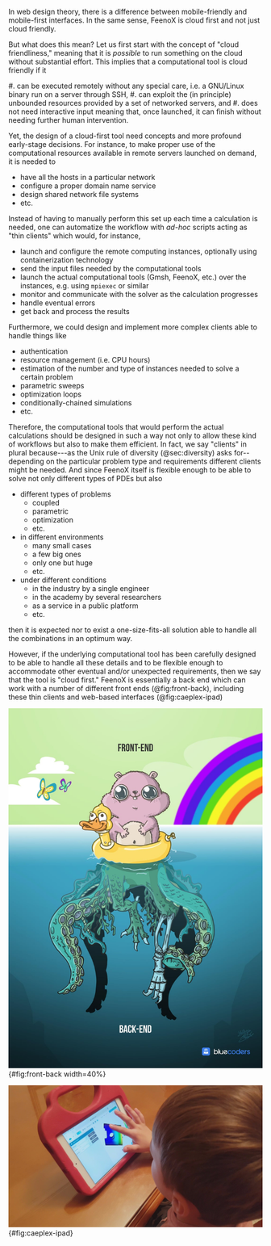 In web design theory, there is a difference between mobile-friendly and mobile-first interfaces.
In the same sense, FeenoX is cloud first and not just cloud friendly.

But what does this mean? Let us first start with the concept of "cloud friendliness," meaning that it is _possible_ to run something on the cloud without substantial effort. This implies that a computational tool is cloud friendly if it

 #. can be executed remotely without any special care, i.e. a GNU/Linux binary run on a server through SSH,
 #. can exploit the (in principle) unbounded resources provided by a set of networked servers, and
 #. does not need interactive input meaning that, once launched, it can finish without needing further human intervention.

Yet, the design of a cloud-first tool need concepts and more profound early-stage decisions.
For instance, to make proper use of the computational resources available in remote servers launched on demand, it is needed to

 * have all the hosts in a particular network
 * configure a proper domain name service
 * design shared network file systems
 * etc.
 
Instead of having to manually perform this set up each time a calculation is needed, one can automatize the workflow with _ad-hoc_ scripts acting as "thin clients" which would, for instance,

 * launch and configure the remote computing instances, optionally using containerization technology
 * send the input files needed by the computational tools
 * launch the actual computational tools (Gmsh, FeenoX, etc.) over the instances, e.g. using `mpiexec` or similar
 * monitor and communicate with the solver as the calculation progresses
 * handle eventual errors
 * get back and process the results
 
Furthermore, we could design and implement more complex clients able to handle things like

 * authentication
 * resource management (i.e. CPU hours)
 * estimation of the number and type of instances needed to solve a certain problem
 * parametric sweeps
 * optimization loops
 * conditionally-chained simulations
 * etc.

Therefore, the computational tools that would perform the actual calculations should be designed in such a way not only to allow these kind of workflows but also to make them efficient.
In fact, we say "clients" in plural because---as the Unix rule of diversity (@sec:diversity) asks for--depending on the particular problem type and requirements different clients might be needed.
And since FeenoX itself is flexible enough to be able to solve not only different types of PDEs but also

 * different types of problems
   - coupled
   - parametric
   - optimization
   - etc.
 * in different environments
   - many small cases
   - a few big ones
   - only one but huge
   - etc.
 * under different conditions
   - in the industry by a single engineer
   - in the academy by several researchers
   - as a service in a public platform 
   - etc.

then it is expected nor to exist a one-size-fits-all solution able to handle all the combinations in an optimum way.

However, if the underlying computational tool has been carefully designed to be able to handle all these details and to be flexible enough to accommodate other eventual and/or unexpected requirements, then we say that the tool is "cloud first."
FeenoX is essentially a back end which can work with a number of different front ends (@fig:front-back), including these thin clients and web-based interfaces (@fig:caeplex-ipad)

![Conceptual illustration of the difference between a front end and a back end ©bluecoders.](front-back.png){#fig:front-back width=40%}

![The web-based platform [CAEplex](https://www.caeplex.com) for FeenoX. <https://www.youtube.com/watch?v=7KqiMbrSLDc>](caeplex-ipad.jpg){#fig:caeplex-ipad}
